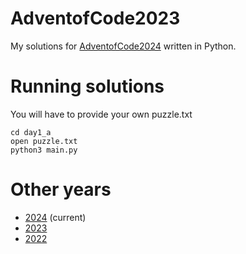 # AdventofCode2023

My solutions for [AdventofCode2024](https://adventofcode.com/2024) written in Python.

# Running solutions

You will have to provide your own puzzle.txt

```shell
cd day1_a
open puzzle.txt
python3 main.py
```

# Other years

- [2024](https://github.com/S222em/AdventofCode2024) (current)
- [2023](https://github.com/S222em/AdventofCode2023)
- [2022](https://github.com/S222em/AdventofCode2022)
